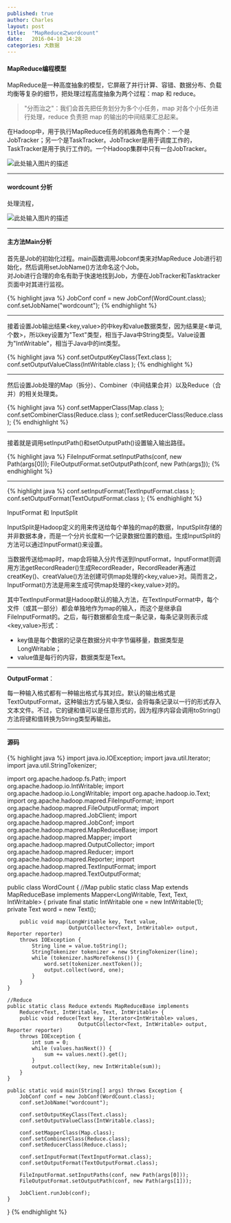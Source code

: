 ```yaml
---
published: true
author: Charles
layout: post
title:  "MapReduce之wordcount"
date:   2016-04-10 14:28
categories: 大数据
---
```


####  MapReduce编程模型
MapReduce是一种高度抽象的模型，它屏蔽了并行计算、容错、数据分布、负载均衡等复杂的细节，把处理过程高度抽象为两个过程：map 和 reduce。

> "分而治之"：我们会首先把任务划分为多个小任务，map 对各个小任务进行处理，reduce 负责把 map 的输出的中间结果汇总起来。

在Hadoop中，用于执行MapReduce任务的机器角色有两个：一个是JobTracker；另一个是TaskTracker。JobTracker是用于调度工作的，TaskTracker是用于执行工作的。一个Hadoop集群中只有一台JobTracker。

![此处输入图片的描述][1]


----------

#### wordcount 分析
处理流程，

![此处输入图片的描述][2]


----------

#### 主方法Main分析
首先是Job的初始化过程。main函数调用Jobconf类来对MapReduce Job进行初始化，然后调用setJobName()方法命名这个Job。    
对Job进行合理的命名有助于快速地找到Job，方便在JobTracker和Tasktracker页面中对其进行监视。

{% highlight java %}
JobConf conf = new JobConf(WordCount.class);
conf.setJobName("wordcount");
{% endhighlight %}


----------


接着设置Job输出结果<key,value>的中key和value数据类型，因为结果是<单词,个数>，所以key设置为"Text"类型，相当于Java中String类型。Value设置为"IntWritable"，相当于Java中的int类型。

{% highlight java %}
conf.setOutputKeyClass(Text.class );
conf.setOutputValueClass(IntWritable.class );
{% endhighlight %}


----------

然后设置Job处理的Map（拆分）、Combiner（中间结果合并）以及Reduce（合并）的相关处理类。

{% highlight java %}
conf.setMapperClass(Map.class );
conf.setCombinerClass(Reduce.class );
conf.setReducerClass(Reduce.class );
{% endhighlight %}


----------

接着就是调用setInputPath()和setOutputPath()设置输入输出路径。

{% highlight java %}
FileInputFormat.setInputPaths(conf, new Path(args[0]));
FileOutputFormat.setOutputPath(conf, new Path(args[1]));
{% endhighlight %}


----------

{% highlight java %}
conf.setInputFormat(TextInputFormat.class );
conf.setOutputFormat(TextOutputFormat.class );
{% endhighlight %}

<p class="first">InputFormat 和 InputSplit</p>

InputSplit是Hadoop定义的用来传送给每个单独的map的数据，InputSplit存储的并非数据本身，而是一个分片长度和一个记录数据位置的数组。生成InputSplit的方法可以通过InputFormat()来设置。

当数据传送给map时，map会将输入分片传送到InputFormat，InputFormat则调用方法getRecordReader()生成RecordReader，RecordReader再通过creatKey()、creatValue()方法创建可供map处理的<key,value>对。简而言之，InputFormat()方法是用来生成可供map处理的<key,value>对的。

其中TextInputFormat是Hadoop默认的输入方法，在TextInputFormat中，每个文件（或其一部分）都会单独地作为map的输入，而这个是继承自FileInputFormat的。之后，每行数据都会生成一条记录，每条记录则表示成<key,value>形式：

- key值是每个数据的记录在数据分片中字节偏移量，数据类型是LongWritable；　　
- value值是每行的内容，数据类型是Text。


----------

**OutputFormat**：

每一种输入格式都有一种输出格式与其对应。默认的输出格式是TextOutputFormat，这种输出方式与输入类似，会将每条记录以一行的形式存入文本文件。不过，它的键和值可以是任意形式的，因为程序内容会调用toString()方法将键和值转换为String类型再输出。

----------

#### 源码

{% highlight java %}
import java.io.IOException;
import java.util.Iterator;
import java.util.StringTokenizer;

import org.apache.hadoop.fs.Path;
import org.apache.hadoop.io.IntWritable;
import org.apache.hadoop.io.LongWritable;
import org.apache.hadoop.io.Text;
import org.apache.hadoop.mapred.FileInputFormat;
import org.apache.hadoop.mapred.FileOutputFormat;
import org.apache.hadoop.mapred.JobClient;
import org.apache.hadoop.mapred.JobConf;
import org.apache.hadoop.mapred.MapReduceBase;
import org.apache.hadoop.mapred.Mapper;
import org.apache.hadoop.mapred.OutputCollector;
import org.apache.hadoop.mapred.Reducer;
import org.apache.hadoop.mapred.Reporter;
import org.apache.hadoop.mapred.TextInputFormat;
import org.apache.hadoop.mapred.TextOutputFormat;

public class WordCount {
    //Map
    public static class Map extends MapReduceBase implements
        Mapper<LongWritable, Text, Text, IntWritable> {
        private final static IntWritable one = new IntWritable(1);
        private Text word = new Text();

        public void map(LongWritable key, Text value,
                        OutputCollector<Text, IntWritable> output, Reporter reporter)
        throws IOException {
            String line = value.toString();
            StringTokenizer tokenizer = new StringTokenizer(line);
            while (tokenizer.hasMoreTokens()) {
                word.set(tokenizer.nextToken());
                output.collect(word, one);
            }
        }
    }

    //Reduce
    public static class Reduce extends MapReduceBase implements
        Reducer<Text, IntWritable, Text, IntWritable> {
        public void reduce(Text key, Iterator<IntWritable> values,
                           OutputCollector<Text, IntWritable> output, Reporter reporter)
        throws IOException {
            int sum = 0;
            while (values.hasNext()) {
                sum += values.next().get();
            }
            output.collect(key, new IntWritable(sum));
        }
    }

    public static void main(String[] args) throws Exception {
        JobConf conf = new JobConf(WordCount.class);
        conf.setJobName("wordcount");

        conf.setOutputKeyClass(Text.class);
        conf.setOutputValueClass(IntWritable.class);

        conf.setMapperClass(Map.class);
        conf.setCombinerClass(Reduce.class);
        conf.setReducerClass(Reduce.class);

        conf.setInputFormat(TextInputFormat.class);
        conf.setOutputFormat(TextOutputFormat.class);

        FileInputFormat.setInputPaths(conf, new Path(args[0]));
        FileOutputFormat.setOutputPath(conf, new Path(args[1]));

        JobClient.runJob(conf);
    }
}
{% endhighlight %}

  [1]: http://7xjbdi.com1.z0.glb.clouddn.com/optimized-ec2d.png
  [2]: http://7xjbdi.com1.z0.glb.clouddn.com/word-count-as-mapreduce.png